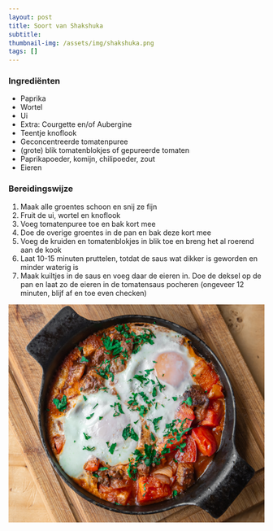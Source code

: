 ```yaml
---
layout: post
title: Soort van Shakshuka
subtitle: 
thumbnail-img: /assets/img/shakshuka.png
tags: []
---
```


### Ingrediënten

-   Paprika
-   Wortel
-   Ui
-   Extra: Courgette en/of Aubergine
-   Teentje knoflook
-   Geconcentreerde tomatenpuree
-  (grote) blik tomatenblokjes of gepureerde tomaten
-   Paprikapoeder, komijn, chilipoeder, zout
-   Eieren


### Bereidingswijze

1. Maak alle groentes schoon en snij ze fijn
2. Fruit de ui, wortel en knoflook
3. Voeg tomatenpuree toe en bak kort mee
4. Doe de overige groentes in de pan en bak deze kort mee
5. Voeg de kruiden en tomatenblokjes in blik toe en breng het al roerend aan de kook
6. Laat 10-15 minuten pruttelen, totdat de saus wat dikker is geworden en minder waterig is
7. Maak kuiltjes in de saus en voeg daar de eieren in. Doe de deksel op de pan en laat zo de eieren in de tomatensaus pocheren (ongeveer 12 minuten, blijf af en toe even checken)

![Soort van shakshuka](/assets/img/shakshuka.png)
